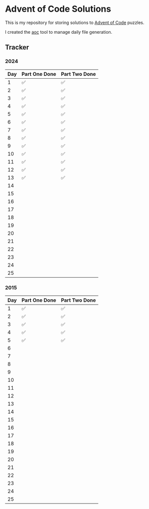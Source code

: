 # Advent of Code Solutions

This is my repository for storing solutions to [Advent of Code](https://adventofcode.com/) puzzles.

I created the [aoc](https://github.com/k-nox/aoc) tool to manage daily file generation.

## Tracker

### 2024

| Day | Part One Done | Part Two Done |
| --- | ------------- | ------------- |
| 1   | ✅            | ✅            |
| 2   | ✅            | ✅            |
| 3   | ✅            | ✅            |
| 4   | ✅            | ✅            |
| 5   | ✅            | ✅            |
| 6   | ✅            | ✅            |
| 7   | ✅            | ✅            |
| 8   | ✅            | ✅            |
| 9   | ✅            | ✅            |
| 10  | ✅            | ✅            |
| 11  | ✅            | ✅            |
| 12  | ✅            | ✅            |
| 13  | ✅            | ✅            |
| 14  |               |               |
| 15  |               |               |
| 16  |               |               |
| 17  |               |               |
| 18  |               |               |
| 19  |               |               |
| 20  |               |               |
| 21  |               |               |
| 22  |               |               |
| 23  |               |               |
| 24  |               |               |
| 25  |               |               |

### 2015

| Day | Part One Done | Part Two Done |
| --- | ------------- | ------------- |
| 1   | ✅            | ✅            |
| 2   | ✅            | ✅            |
| 3   | ✅            | ✅            |
| 4   | ✅            | ✅            |
| 5   | ✅            | ✅            |
| 6   |               |               |
| 7   |               |               |
| 8   |               |               |
| 9   |               |               |
| 10  |               |               |
| 11  |               |               |
| 12  |               |               |
| 13  |               |               |
| 14  |               |               |
| 15  |               |               |
| 16  |               |               |
| 17  |               |               |
| 18  |               |               |
| 19  |               |               |
| 20  |               |               |
| 21  |               |               |
| 22  |               |               |
| 23  |               |               |
| 24  |               |               |
| 25  |               |               |
